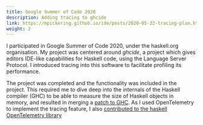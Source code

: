 ```yaml
---
title: Google Summer of Code 2020
description: Adding tracing to ghcide
link: https://mpickering.github.io/ide/posts/2020-05-22-tracing-plan.html
weight: 2
---
```


I participated in Google Summer of Code 2020, under the haskell.org organisation. My project was centered around *ghcide*, a project which gives editors IDE-like capabilities for Haskell code, using the Language Server Protocol. I introduced tracing into this software to facilitate profiling its performance.

The project was completed and the functionality was included in the project. This required me to dive deep into the internals of the Haskell compiler (GHC) to be able to measure the size of Haskell objects in memory, and resulted in merging a [patch to GHC](https://gitlab.haskell.org/ghc/ghc/-/merge_requests/3738). As I used OpenTelemetry to implement the tracing feature, I also [contributed to the haskell OpenTelemetry library](https://github.com/ethercrow/opentelemetry-haskell/pulls?q=is%3Aclosed+is%3Apr+author%3Ampardalos)
